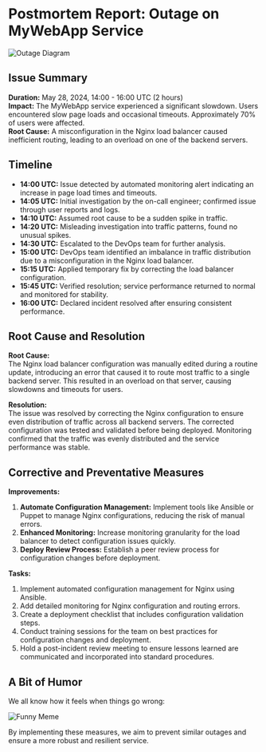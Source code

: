 # Postmortem Report: Outage on MyWebApp Service

![Outage Diagram](https://via.placeholder.com/600x300?text=Outage+Diagram)

## Issue Summary
**Duration:** May 28, 2024, 14:00 - 16:00 UTC (2 hours)  
**Impact:** The MyWebApp service experienced a significant slowdown. Users encountered slow page loads and occasional timeouts. Approximately 70% of users were affected.  
**Root Cause:** A misconfiguration in the Nginx load balancer caused inefficient routing, leading to an overload on one of the backend servers.

## Timeline
- **14:00 UTC:** Issue detected by automated monitoring alert indicating an increase in page load times and timeouts.
- **14:05 UTC:** Initial investigation by the on-call engineer; confirmed issue through user reports and logs.
- **14:10 UTC:** Assumed root cause to be a sudden spike in traffic.
- **14:20 UTC:** Misleading investigation into traffic patterns, found no unusual spikes.
- **14:30 UTC:** Escalated to the DevOps team for further analysis.
- **15:00 UTC:** DevOps team identified an imbalance in traffic distribution due to a misconfiguration in the Nginx load balancer.
- **15:15 UTC:** Applied temporary fix by correcting the load balancer configuration.
- **15:45 UTC:** Verified resolution; service performance returned to normal and monitored for stability.
- **16:00 UTC:** Declared incident resolved after ensuring consistent performance.

## Root Cause and Resolution
**Root Cause:**  
The Nginx load balancer configuration was manually edited during a routine update, introducing an error that caused it to route most traffic to a single backend server. This resulted in an overload on that server, causing slowdowns and timeouts for users.

**Resolution:**  
The issue was resolved by correcting the Nginx configuration to ensure even distribution of traffic across all backend servers. The corrected configuration was tested and validated before being deployed. Monitoring confirmed that the traffic was evenly distributed and the service performance was stable.

## Corrective and Preventative Measures
**Improvements:**
1. **Automate Configuration Management:** Implement tools like Ansible or Puppet to manage Nginx configurations, reducing the risk of manual errors.
2. **Enhanced Monitoring:** Increase monitoring granularity for the load balancer to detect configuration issues quickly.
3. **Deploy Review Process:** Establish a peer review process for configuration changes before deployment.

**Tasks:**
1. Implement automated configuration management for Nginx using Ansible.
2. Add detailed monitoring for Nginx configuration and routing errors.
3. Create a deployment checklist that includes configuration validation steps.
4. Conduct training sessions for the team on best practices for configuration changes and deployment.
5. Hold a post-incident review meeting to ensure lessons learned are communicated and incorporated into standard procedures.

## A Bit of Humor
We all know how it feels when things go wrong:

![Funny Meme](https://via.placeholder.com/600x300?text=Funny+Meme)

By implementing these measures, we aim to prevent similar outages and ensure a more robust and resilient service.

